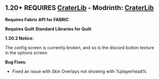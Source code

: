 ## 1.20+ REQUIRES [CraterLib](https://www.curseforge.com/minecraft/mc-mods/craterlib) - Modrinth: [CraterLib](https://modrinth.com/mod/craterlib)

**Requires Fabric API for FABRIC**

**Requires Quilt Standard Libraries for Quilt**

**1.20.2 Notice**:

The config screen is currently broken, and so is the discord button texture in the options screen

**Bug Fixes**:

* Fixed an issue with Skin Overlays not showing with %playerhead%
